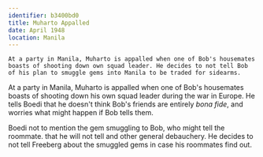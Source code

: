 ```yaml
---
identifier: b3400bd0
title: Muharto Appalled
date: April 1948 
location: Manila
---
```


``` {.treatment}
At a party in Manila, Muharto is appalled when one of Bob's housemates
boasts of shooting down own squad leader. He decides to not tell Bob of his plan to smuggle gems into Manila to be traded for sidearms. 
```

At a party in Manila, Muharto is appalled when one of Bob's housemates
boasts of shooting down his own squad leader during the war in Europe.
He tells Boedi that he doesn't think Bob's friends are entirely *bona
fide*, and worries what might happen if Bob tells them.

Boedi not to mention the gem smuggling to Bob, who might tell the
roommate. that he will not tell and other general debauchery. He decides
to not tell Freeberg about the smuggled gems in case his roommates find
out.
